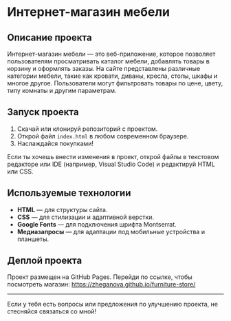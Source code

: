 # Интернет-магазин мебели

## Описание проекта
Интернет-магазин мебели — это веб-приложение, которое позволяет пользователям просматривать каталог мебели, добавлять товары в корзину и оформлять заказы. На сайте представлены различные категории мебели, такие как кровати, диваны, кресла, столы, шкафы и многое другое. Пользователи могут фильтровать товары по цене, цвету, типу комнаты и другим параметрам.

## Запуск проекта
1. Скачай или клонируй репозиторий с проектом.
2. Открой файл `index.html` в любом современном браузере.
3. Наслаждайся покупками!

Если ты хочешь внести изменения в проект, открой файлы в текстовом редакторе или IDE (например, Visual Studio Code) и редактируй HTML или CSS.

## Используемые технологии
- **HTML** — для структуры сайта.
- **CSS** — для стилизации и адаптивной верстки.
- **Google Fonts** — для подключения шрифта Montserrat.
- **Медиазапросы** — для адаптации под мобильные устройства и планшеты.

## Деплой проекта
Проект размещен на GitHub Pages. Перейди по ссылке, чтобы посмотреть магазин:
https://zheganova.github.io/furniture-store/

---

Если у тебя есть вопросы или предложения по улучшению проекта, не стесняйся связаться со мной!
